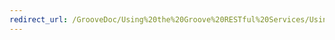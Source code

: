 ```yaml
---
redirect_url: /GrooveDoc/Using%20the%20Groove%20RESTful%20Services/Using%20the%20Groove%20RESTful%20Services
---
```

